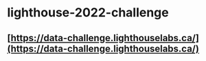 # lighthouse-2022-challenge

## [https://data-challenge.lighthouselabs.ca/](https://data-challenge.lighthouselabs.ca/)
